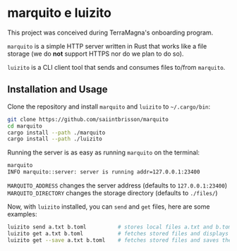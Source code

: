 # marquito e luizito

This project was conceived during TerraMagna's onboarding program.

`marquito` is a simple HTTP server written in Rust that works like a file storage (we do **not** support HTTPS nor do we plan to do so). 

`luizito` is a CLI client tool that sends and consumes files to/from `marquito`.

## Installation and Usage

Clone the repository and install `marquito` and `luizito` to `~/.cargo/bin`:

```sh
git clone https://github.com/saiintbrisson/marquito
cd marquito
cargo install --path ./marquito
cargo install --path ./luizito
```

Running the server is as easy as running `marquito` on the terminal:
```sh
marquito
INFO marquito::server: server is running addr=127.0.0.1:23400
```

`MARQUITO_ADDRESS` changes the server address (defaults to `127.0.0.1:23400`)  
`MARQUITO_DIRECTORY` changes the storage directory (defaults to `./files/`)

Now, with `luizito` installed, you can `send` and `get` files, here are some examples:

```sh
luizito send a.txt b.toml          # stores local files a.txt and b.toml
luizito get a.txt b.toml           # fetches stored files and displays them
luizito get --save a.txt b.toml    # fetches stored files and saves them to disk
```

